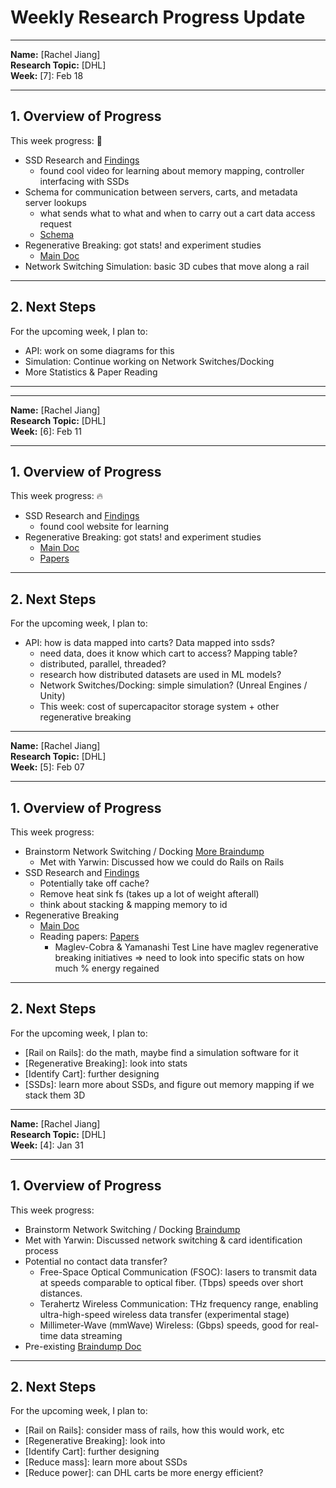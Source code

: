 # Weekly Research Progress Update

---

**Name:** [Rachel Jiang]  
**Research Topic:** [DHL]  
**Week:** [7]: Feb 18

---

## 1. **Overview of Progress**

This week progress: 🌊

- SSD Research and [Findings](https://github.com/racheljiang310/dhl/blob/main/MAIN/ssds.md)
  - found cool video for learning about memory mapping, controller interfacing with SSDs
- Schema for communication between servers, carts, and metadata server lookups
  - what sends what to what and when to carry out a cart data access request
  - [Schema](https://github.com/racheljiang310/dhl/blob/main/MAIN/communication_schemas.md)
- Regenerative Breaking: got stats! and experiment studies
  - [Main Doc](https://github.com/racheljiang310/dhl/blob/main/PAPERS/maglev_cobra.md)
- Network Switching Simulation: basic 3D cubes that move along a rail

---

## 2. **Next Steps**
For the upcoming week, I plan to:
- API: work on some diagrams for this
- Simulation: Continue working on Network Switches/Docking
- More Statistics & Paper Reading

---
---

**Name:** [Rachel Jiang]  
**Research Topic:** [DHL]  
**Week:** [6]: Feb 11

---

## 1. **Overview of Progress**

This week progress: 🔥

- SSD Research and [Findings](https://github.com/racheljiang310/dhl/blob/main/MAIN/ssds.md)
  - found cool website for learning
- Regenerative Breaking: got stats! and experiment studies
  - [Main Doc](https://github.com/racheljiang310/dhl/blob/main/MAIN/regenerative_breaking.md)
  - [Papers](https://github.com/racheljiang310/dhl/tree/main/PAPERS)

---

## 2. **Next Steps**
For the upcoming week, I plan to:
- API: how is data mapped into carts? Data mapped into ssds?
  - need data, does it know which cart to access? Mapping table?
  - distributed, parallel, threaded?
  - research how distributed datasets are used in ML models?
  -  Network Switches/Docking: simple simulation? (Unreal Engines / Unity)
  - This week: cost of supercapacitor storage system + other regenerative breaking
    
---

**Name:** [Rachel Jiang]  
**Research Topic:** [DHL]  
**Week:** [5]: Feb 07

---

## 1. **Overview of Progress**
This week progress:
- Brainstorm Network Switching / Docking [More Braindump](https://github.com/racheljiang310/dhl/blob/main/MAIN/meta_rails.md)
  - Met with Yarwin: Discussed how we could do Rails on Rails
- SSD Research and [Findings](https://github.com/racheljiang310/dhl/blob/main/MAIN/ssds.md)
  - Potentially take off cache?
  - Remove heat sink fs (takes up a lot of weight afterall)
  - think about stacking & mapping memory to id
- Regenerative Breaking
  - [Main Doc](https://github.com/racheljiang310/dhl/blob/main/MAIN/regenerative_breaking.md)
  - Reading papers: [Papers](https://github.com/racheljiang310/dhl/tree/main/PAPERS)
    - Maglev-Cobra & Yamanashi Test Line have maglev regenerative breaking initiatives => need to look into specific stats on how much % energy regained
---

## 2. **Next Steps**
For the upcoming week, I plan to:
- [Rail on Rails]: do the math, maybe find a simulation software for it
- [Regenerative Breaking]: look into stats
- [Identify Cart]: further designing
- [SSDs]: learn more about SSDs, and figure out memory mapping if we stack them 3D

---

**Name:** [Rachel Jiang]  
**Research Topic:** [DHL]  
**Week:** [4]: Jan 31 

---

## 1. **Overview of Progress**
This week progress:
- Brainstorm Network Switching / Docking [Braindump](https://docs.google.com/drawings/d/1rsbkDRbqh8WbcEoA0NRzeHCZfSCtXhhv3560oUPtj4M/edit?usp=sharing)
- Met with Yarwin: Discussed network switching & card identification process
- Potential no contact data transfer?
  - Free-Space Optical Communication (FSOC): lasers to transmit data at speeds comparable to optical fiber. (Tbps) speeds over short distances.
  - Terahertz Wireless Communication: THz frequency range, enabling ultra-high-speed wireless data transfer (experimental stage)
  - Millimeter-Wave (mmWave) Wireless: (Gbps) speeds, good for real-time data streaming
- Pre-existing [Braindump Doc](https://docs.google.com/document/d/12Eglz0b-QdzZEQDLx2L2KOPlc13EjNpj-NsEMbnBi9Q/edit?tab=t.0)

---

## 2. **Next Steps**
For the upcoming week, I plan to:
- [Rail on Rails]: consider mass of rails, how this would work, etc
- [Regenerative Breaking]: look into
- [Identify Cart]: further designing
- [Reduce mass]: learn more about SSDs
- [Reduce power]: can DHL carts be more energy efficient?
